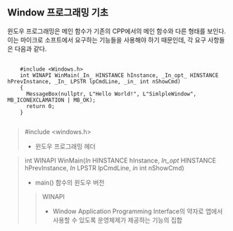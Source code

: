 Window 프로그래밍 기초
- 
윈도우 프로그래밍은 메인 함수가 기존의 CPP에서의 메인 함수와 다른 형태를 보인다. 이는 마이크로 소프트에서 요구하는 기능들을 사용해야 하기 때문인데, 각 요구 사항들은 다음과 같다.
<pre>
  <code>
    #include &ltWindows.h&gt
    int WINAPI WinMain(_In_ HINSTANCE hInstance, _In_opt_ HINSTANCE hPrevInstance, _In_ LPSTR lpCmdLine, _in_ int nShowCmd)
    {
      MessageBox(nullptr, L"Hello World!", L"SimlpleWindow", MB_ICONEXCLAMATION | MB_OK);
      return 0;
    }
  </code>
</pre>

> #include <windows.h>
> - 윈도우 프로그래밍 헤더

> int WINAPI WinMain(_In_ HINSTANCE hInstance, _In_opt_ HINSTANCE hPrevInstance, _In_ LPSTR lpCmdLine, _in_ int nShowCmd)
> - main() 함수의 윈도우 버전
>> WINAPI
>> - Window Application Programming Interface의 약자로 앱에서 사용할 수 있도록 운영체제가 제공하는 기능의 집합
